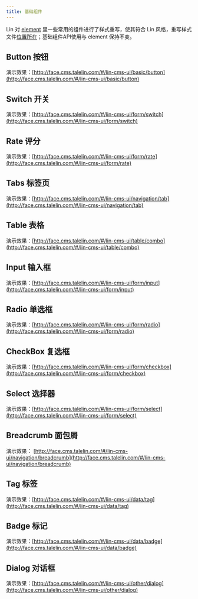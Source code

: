 ```yaml
---
title: 基础组件
---
```


Lin 对 [element](https://element.eleme.io/#/zh-CN/component/button) 里一些常用的组件进行了样式重写，使其符合 Lin 风格，重写样式文件[位置所在](https://github.com/TaleLin/lin-cms-vue/tree/master/src/assets/styles/realize/element-variables.scss)；基础组件API使用与 element 保持不变。

## Button 按钮

演示效果：[http://face.cms.talelin.com/#/lin-cms-ui/basic/button](http://face.cms.talelin.com/#/lin-cms-ui/basic/button)

## Switch 开关

演示效果：[http://face.cms.talelin.com/#/lin-cms-ui/form/switch](http://face.cms.talelin.com/#/lin-cms-ui/form/switch)

## Rate 评分

演示效果：[http://face.cms.talelin.com/#/lin-cms-ui/form/rate](http://face.cms.talelin.com/#/lin-cms-ui/form/rate)

## Tabs 标签页

演示效果：[http://face.cms.talelin.com/#/lin-cms-ui/navigation/tab](http://face.cms.talelin.com/#/lin-cms-ui/navigation/tab)

## Table 表格

演示效果：[http://face.cms.talelin.com/#/lin-cms-ui/table/combo](http://face.cms.talelin.com/#/lin-cms-ui/table/combo)

## Input 输入框

演示效果：[http://face.cms.talelin.com/#/lin-cms-ui/form/input](http://face.cms.talelin.com/#/lin-cms-ui/form/input)

## Radio 单选框

演示效果：[http://face.cms.talelin.com/#/lin-cms-ui/form/radio](http://face.cms.talelin.com/#/lin-cms-ui/form/radio)

## CheckBox 复选框

演示效果：[http://face.cms.talelin.com/#/lin-cms-ui/form/checkbox](http://face.cms.talelin.com/#/lin-cms-ui/form/checkbox)

## Select 选择器

演示效果：[http://face.cms.talelin.com/#/lin-cms-ui/form/select](http://face.cms.talelin.com/#/lin-cms-ui/form/select)

## Breadcrumb 面包屑

演示效果： [http://face.cms.talelin.com/#/lin-cms-ui/navigation/breadcrumb](http://face.cms.talelin.com/#/lin-cms-ui/navigation/breadcrumb)

## Tag 标签

演示效果：[http://face.cms.talelin.com/#/lin-cms-ui/data/tag](http://face.cms.talelin.com/#/lin-cms-ui/data/tag)

## Badge 标记

演示效果：[http://face.cms.talelin.com/#/lin-cms-ui/data/badge](http://face.cms.talelin.com/#/lin-cms-ui/data/badge)

## Dialog 对话框

演示效果：[http://face.cms.talelin.com/#/lin-cms-ui/other/dialog](http://face.cms.talelin.com/#/lin-cms-ui/other/dialog)
